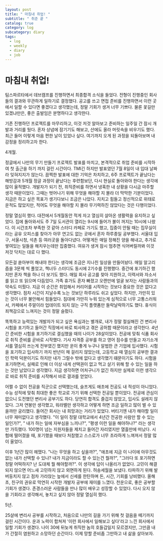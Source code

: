 ```yaml
---
layout: post
title: " 마침내 취업! "
subtitle: " 취준 끝 "
catalog: true
category: log
subcategory: diary
tags:
  - log
  - weekly
  - diary
  - job
---
```


# 마침내 취업!

 팀스파르타에서 데브캠프를 진행하면서 최종합격 소식을 들었다. 전형이 진행중인 회사들의 결과와 무관하게 일하기로 결정했다. 공고를 쓰고 면접 준비를 진행하면서 이런 곳에서 일할 수 있다면 좋겠다고 생각했는데, 정말 기회가 생겨 너무 기쁘다. 물론 꽃길만 있겠냐만은, 좋은 출발임은 분명하다고 생각한다.

 기존 진행하던 프로젝트를 마무리하고, 이것 저것 알아보고 준비하는 일주일 간 잠시 개발과 거리를 뒀다. 혼자 상념에 잠기기도 해보고, 산에도 올라 머릿속을 비우기도 했다. 최근 들어 이렇게 마음 편한 날이 있었나 싶다. 여기까지 오게 된 과정을 되돌아보며 내 감정을 정리하고자 한다.

 4개월. 

 정글에서 나만의 무기 만들기 프로젝트 발표를 마치고, 본격적으로 취업 준비를 시작하여 첫 출근을 하기 까지 걸린 시간이다. TMI긴 하지만 발표였던 7월 8일이 내 입대 날짜라 잊혀지지가 않는다. 끔찍한 발표에 대한 기억은 차치하고, 6주 프로젝트가 끝났다는 해방감과 5개월 정글 과정이 끝났다는 후련함보단, 다시 현실로 돌아와야 한다는 생각에 많이 울적했다. 개발자가 되기 전, 취직준비를 하면서 냉혹한 내 상황을 다시금 마주할 생각 때문이었다. 그때는 벗어나기 위해 무엇을 해야할 지 몰라 더 막막한 기분이었다. 지금은 하고 싶은 목표가 생기다보니 조금은 나았다. 지치고 힘들고 정신적으로 위태로운적도 많았지만, 적어도 무엇을 해야할 지 몰라 무기력하진 않았다는 것은 다행이었다.

 정말 열심히 했다. 대전에서 5개월동안 적게 자고 열심히 살아온 생활력을 유지하고 싶었다. 집에 돌아와서도 주 7일 도서관이 열리는 9시에 들어가 불이 꺼지는 10시에 나왔다. 이 시간조차 부족한 것 같아 스터디 카페로 가기도 했고, 집중이 안될 때는 집무실이라는 공유 오피스를 찾아가 아무 연고도 없는 곳에서 혼자 하루종일 공부했다. 서울대 입구, 서울시청, 석촌 등 여러곳을 돌아다녔다. 어떻게든 매일 정해진 양을 해내고, 추가로 쌓여있는 일들을 해치우는데만 집중했다. 여유가 생겨 잠시 멈추면 식어버릴까봐 이것 저것 닥치는 대로 다 했다.

 모든걸 쏟아부어 해내야 한다는 생각에 조금은 지나친 일상을 만들어놨다. 매일 알고리즘을 3문제 씩 풀었고, 책너두 스터디도 동시에  2기수를 진행했다. 중간에 포기하긴 했지만 혼자 책을 하나 더 보기도 했다. 매일 회사 공고를 찾아 지원하고, 이력서와 자소서를 읽고 또 읽으며 다듬었다. 가족 휴가도 혼자 빠졌고 오랜만에 얼굴 보자는 사람들과의 약속도 미뤘다. 지금 이 순간은 취업해서 커리어를 시작하는 것보다 중요한 것은 없다고 생각했다. 점차 시간이 지날수록 노는 것보단 하루라도 쉬고 싶었다. 하지만, 가만히 있는 것이 너무 불안해서 힘들었다. 침대에 가만히 누워 있는게 심적으로 너무 고통스러워서, 카페에서 주말이라 업데이트 되지 않는 구직 플랫폼만 들락날락하기도 했다. 휴식이 죄책감으로 느껴지는 것이 정말 슬펐다.

 똑똑하고 능력있는 개발자가 되고 싶은 욕심과는 별개로, 내가 정말 절실해진 건 변리사 시험을 포기하고 들어간 직장에서 바로 퇴사하고 겪은 공허함 때문이라고 생각한다. 4년간 준비한 시험을 포기하기로 결심했을 때의 나이가 28살이었다. 전공에 맞춰 식품 회사로 취직 준비를 곧바로 시작했다. 기사 자격증 공부를 하고 영어 점수를 만들고 자기소개서를 열심히 쓰는게 전부였긴 했지만 운이 좋게 누구나 알법한 큰 기업에 입사했다. 시험을 포기하고 입사하기 까지 반년이 채 걸리지 않았는데, 고등학교 때 열심히 공부한 결과인 학력 덕분이기도 하지만 내가 그럴수 밖에 없다고 생각했기 떄문이기도 하다. 시험을 포기하면서, 실패로 인해 더 이상 내게 선택권이 없고 먹고 살기 위해 할 수 있는 일을 하는 것만 남았다고 생각했다. 지금 생각하면 어처구니가 없긴 하지만 실제로 이런 생각으로 바로 취직 준비를 시작해서 바로 결과를 얻었다. 

 어쩔 수 없이 전공을 직군으로 선택했는데, 슬프게도 애초에 전공도 내 적성이 아니었다. 수능 성적에 맞춰 최대한 좋은 학교로 가기 위해 선택한 전공일 뿐이었다. 전공에 관심이 없으니 도전했던 변리사 공부기도 하다. 당연히 합격도 즐겁지 않았고, 입사도 설레지 않았다. 그저 연봉만 생각했고, 워라밸만 생각하고 어떻게 하면 조금 일하고 많이 벌 수 있을까만 궁리했다. 들어간 회사는 내 희망과는 거리가 있었다. 버티기엔 내가 해야할 일이 너무 재미없다고 생각했다. "이 일이 정말 대학교에서 4년간 전공한 사람만 할 수 있는 일인가?", " 내가 하는 일에 자부심을 느끼나?", "평생 이런 일을 해야하나?" 라는 생각만 가득했다. 100명이 넘는 지원자들을 제치고 들어간 자리였지만 열흘만에 떠났다. 시험에 떨어졌을 때, 포기했을 때보다 처참했고 스스로가 너무 초라하게 느껴져서 정말 많이 울었다.

  이후 1년간 많이 헤맸다. "나는 무엇을 하고 싶을까?", "애초에 지금 이 나이에 아무것도 없는 내가 선택할 수 있나? 내가 지금이라도 할 수 있는건 뭘까?", "그러다 또 포기하면 정말 어떡하지? 난 도대체 뭘 해야할까?". 이 생각에 답이 나올리가 없었다. 고민이 해결되지 않으면 어느새 고민하지 않고 외면하게 된다. 허송세월을 보냈다. 타파하기 위해 발버둥치지 않고 점차 가라앉는 늪에서 신세를 한탄하며 돈, 시간, 기회를 낭비했다. 올해 초, 친구의 권유로 막연히 시작한 개발자 공부에 재미를 느꼈다. 천운으로, 좋은 공부할 기회가 생겼다. 존경스러운 사람들을 만나 많이 배우고 성장할 수 있었다. 다시 오지 않을 기회라고 생각해서, 놓치고 싶지 않아 정말 열심히 했다.

 5년. 

 25살에 변리사 공부를 시작하고, 처음으로 나만의 길을 가기 위해 첫 걸음을 떼기까지 걸린 시간이다. 운과 노력이 합쳐져 '이런 회사에서 일해보고 싶다'라고 느낀 회사에서 일할 기회가 생겼다. 나이 30에 뒤늦게 취직한 놈의 호들갑일지 모르겠지만, 그만큼 내가 간절히 염원하고 소망하던 순간이다. 이제 망할 준비좀 그만하고 내 삶을 살아보자. 